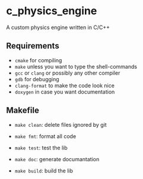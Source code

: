 # c_physics_engine

A custom physics engine written in C/C++

## Requirements

- `cmake` for compiling
- `make` unless you want to type the shell-commands
- `gcc` or `clang` or possibly any other compiler
- `gdb` for debugging
- `clang-format` to make the code look nice
- `doxygen` in case you want documentation

## Makefile

- `make clean`: delete files ignored by git
- `make fmt`: format all code
- `make test`: test the lib

- `make doc`: generate documantation
- `make build`: build the lib
